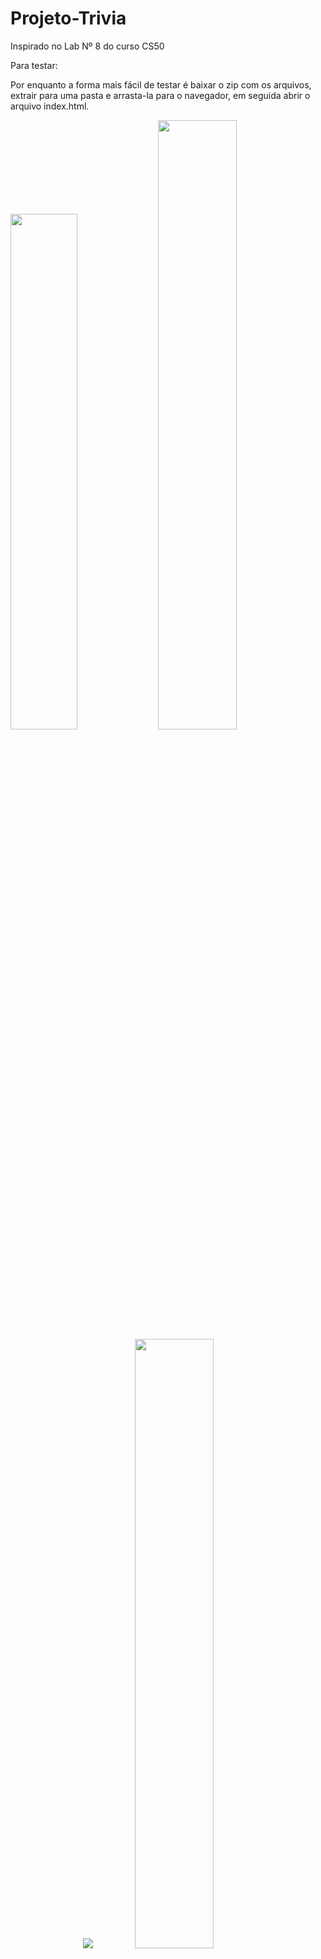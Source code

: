 # Projeto-Trivia
Inspirado no Lab Nº 8 do curso CS50

Para testar:

Por enquanto a forma mais fácil de testar é baixar o zip com os arquivos, extrair para
uma pasta e arrasta-la para o navegador, em seguida abrir o arquivo index.html.

<div>
  <img src="https://user-images.githubusercontent.com/46427886/220999520-f05bc3ad-c980-44f3-a881-029e8966392a.png" width="46%" alt-text="Passo a passo (1)" />
  <img src="https://user-images.githubusercontent.com/46427886/220998927-06dd7985-0c97-426a-8a6d-458122bc90a3.png" width="50%" alt-text="Passo a passo (2)" /> 
</div>
<div>
<div align="center">
  <img src="https://user-images.githubusercontent.com/46427886/220998830-fee52177-06c6-4a60-8a2c-b0300dc9df06.png" alt-text="Passo a passo (3)" />
  <img src="https://user-images.githubusercontent.com/46427886/221000886-5804fcd1-b1bf-4bea-a0b1-7ff8c72e0d8d.png" width="50%" alt-text="Passo a passo (4)" /> 
</div>

Tela inicial:

![Imagem da tela inicial](https://user-images.githubusercontent.com/46427886/220988566-c96c5592-0cfb-4c76-9aef-9fc1db9cbefa.jpeg)

Funcionando:

* Perguntas e respostas, tanto as objetivas quanto a discursiva;
* Toda a funcionalidade dos botões;
* Feedback para saber se acertou;
* Botão para resetar o site e tentar novamente.

Coisas para adicionar:

* Ver se dá para hospedar o projeto no github de graça para ser mais fácil de acessar;
* Mais perguntas, de preferência ler as perguntas de um arquivo csv;
* Sistema de pontos para ter o máximo de questões acertadas em sequência;
* Sistema de moedas em que a cada certa quantidade de pontos ganha uma moeda;
* Sistema de poder ver a resposta de uma questão em troca de moedas;
* Sistema de tempo.

<p align="center">
Projeto feito por: Yogi Nam de Souza Barbosa
</p>

<div align="center">
  <img src="https://user-images.githubusercontent.com/46427886/218377101-f832c1a3-6c48-4016-92d2-0d8b6a4fafd5.gif" width="10%" alt-text="Minha imagem de perfil (um cachorro)" />
</div>
